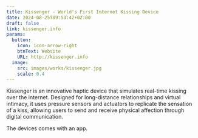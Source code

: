 ```yaml
---
title: Kissenger - World's First Internet Kissing Device
date: 2024-08-25T09:53:42+02:00
draft: false
link: kissenger.info
params:
  button:
    icon: icon-arrow-right
    btnText: Website
    URL: http://kissenger.info
  image:
    src: images/works/kissenger.jpg
    scale: 0.4
---
```

Kissenger is an innovative haptic device that simulates real-time kissing over the internet. Designed for long-distance relationships and virtual intimacy, it uses pressure sensors and actuators to replicate the sensation of a kiss, allowing users to send and receive physical affection through digital communication.  <!--more--> 

The devices comes with an app.